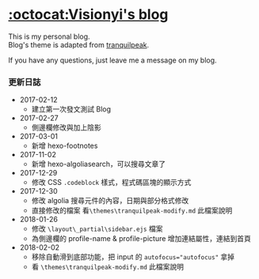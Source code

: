 # [:octocat:Visionyi's blog](https://visionyi.github.io)

This is my personal blog.<br/>
Blog's theme is adapted from [tranquilpeak](https://github.com/LouisBarranqueiro/hexo-theme-tranquilpeak).

If you have any questions, just leave me a message on my blog.

### 更新日誌
- 2017-02-12
    - 建立第一次發文測試 Blog
- 2017-02-27
    - 側邊欄修改與加上陰影
- 2017-03-01
    - 新增 hexo-footnotes
- 2017-11-02
    - 新增 hexo-algoliasearch，可以搜尋文章了
- 2017-12-29
    - 修改 CSS `.codeblock` 樣式，程式碼區塊的顯示方式
- 2017-12-30
    - 修改 algolia 搜尋元件的內容，日期與部分格式修改
    - 直接修改的檔案 看`\themes\tranquilpeak-modify.md` 此檔案說明
- 2018-01-26
    - 修改 `\layout\_partial\sidebar.ejs` 檔案
    - 為側邊欄的 profile-name & profile-picture 增加連結屬性，連結到首頁
- 2018-02-02
    - 移除自動滑到底部功能，把 input 的 `autofocus="autofocus"` 拿掉
    - 看 `\themes\tranquilpeak-modify.md` 此檔案說明
